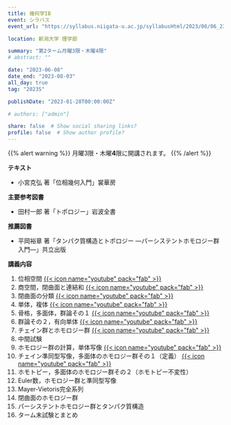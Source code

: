 ```yaml
---
title: 幾何学IB
event: シラバス
event_url: "https://syllabus.niigata-u.ac.jp/syllabusHtml/2023/06/06_232S1526_ja_JP.html"

location: 新潟大学 理学部

summary: "第2ターム月曜3限・木曜4限"
# abstract: ""

date: "2023-06-08"
date_end: "2023-08-03"
all_day: true
tag: "2023S"

publishDate: "2023-01-28T00:00:00Z"

# authors: ["admin"]

share: false  # Show social sharing links?
profile: false  # Show author profile?
---
```

{{% alert warning %}}
月曜3限・木曜**4**限に開講されます。
{{% /alert %}}

**テキスト**
- 小宮克弘 著「位相幾何入門」裳華房

**主要参考図書**
- 田村一郎 著「トポロジー」岩波全書

**推薦図書**
- 平岡裕章 著「タンパク質構造とトポロジー ―パーシステントホモロジー群入門―」共立出版

**講義内容**
1. 位相空間
	[{{< icon name="youtube" pack="fab" >}}](https://youtu.be/AVtP3n4EoFs)
2. 商空間，閉曲面と連結和
	[{{< icon name="youtube" pack="fab" >}}](https://youtu.be/w-Btzrqw2YU)
3. 閉曲面の分類
	[{{< icon name="youtube" pack="fab" >}}](https://youtu.be/0Oqu1nw41HQ)
4. 単体，複体
	[{{< icon name="youtube" pack="fab" >}}](https://youtu.be/QoQ1HRi8ya8)
5. 骨格，多面体，群論その１
	[{{< icon name="youtube" pack="fab" >}}](https://youtu.be/PETVJ_fcWFk)
6. 群論その２，有向単体
	[{{< icon name="youtube" pack="fab" >}}](https://youtu.be/PLPXKkXFAIM)
7. チェイン群とホモロジー群
	[{{< icon name="youtube" pack="fab" >}}](https://youtu.be/hHELBqp7MJo)
8. 中間試験
9. ホモロジー群の計算，単体写像
	[{{< icon name="youtube" pack="fab" >}}](https://youtu.be/ZfFdJJq7Slw)
10. チェイン準同型写像，多面体のホモロジー群その１（定義）
	[{{< icon name="youtube" pack="fab" >}}](https://youtu.be/6HfMNDhDV1k)
11. ホモトピー，多面体のホモロジー群その２（ホモトピー不変性）
12. Euler数，ホモロジー群と準同型写像
13. Mayer-Vietoris完全系列
14. 閉曲面のホモロジー群
15. パーシステントホモロジー群とタンパク質構造
16. ターム末試験とまとめ

